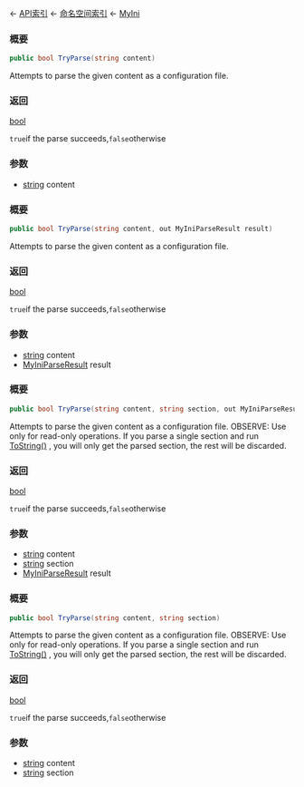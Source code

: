 ← [API索引](Api-Index) ← [命名空间索引](Namespace-Index) ← [MyIni](VRage.Game.ModAPI.Ingame.Utilities.MyIni)

### 概要

```csharp
public bool TryParse(string content)
```

Attempts to parse the given content as a configuration file.

### 返回

[bool](https://docs.microsoft.com/en-us/dotnet/api/System.Boolean?view=netframework-4.6)

`true`if the parse succeeds,`false`otherwise

### 参数

* [string](https://docs.microsoft.com/en-us/dotnet/api/System.String?view=netframework-4.6) content
### 概要

```csharp
public bool TryParse(string content, out MyIniParseResult result)
```

Attempts to parse the given content as a configuration file.

### 返回

[bool](https://docs.microsoft.com/en-us/dotnet/api/System.Boolean?view=netframework-4.6)

`true`if the parse succeeds,`false`otherwise

### 参数

* [string](https://docs.microsoft.com/en-us/dotnet/api/System.String?view=netframework-4.6) content
* [MyIniParseResult](VRage.Game.ModAPI.Ingame.Utilities.MyIniParseResult) result
### 概要

```csharp
public bool TryParse(string content, string section, out MyIniParseResult result)
```

Attempts to parse the given content as a configuration file. OBSERVE: Use only for read-only operations. If you parse a single section and run [ToString()](VRage.Game.ModAPI.Ingame.Utilities.MyIni.ToString) , you will only get the parsed section, the rest will be discarded.

### 返回

[bool](https://docs.microsoft.com/en-us/dotnet/api/System.Boolean?view=netframework-4.6)

`true`if the parse succeeds,`false`otherwise

### 参数

* [string](https://docs.microsoft.com/en-us/dotnet/api/System.String?view=netframework-4.6) content
* [string](https://docs.microsoft.com/en-us/dotnet/api/System.String?view=netframework-4.6) section
* [MyIniParseResult](VRage.Game.ModAPI.Ingame.Utilities.MyIniParseResult) result
### 概要

```csharp
public bool TryParse(string content, string section)
```

Attempts to parse the given content as a configuration file. OBSERVE: Use only for read-only operations. If you parse a single section and run [ToString()](VRage.Game.ModAPI.Ingame.Utilities.MyIni.ToString) , you will only get the parsed section, the rest will be discarded.

### 返回

[bool](https://docs.microsoft.com/en-us/dotnet/api/System.Boolean?view=netframework-4.6)

`true`if the parse succeeds,`false`otherwise

### 参数

* [string](https://docs.microsoft.com/en-us/dotnet/api/System.String?view=netframework-4.6) content
* [string](https://docs.microsoft.com/en-us/dotnet/api/System.String?view=netframework-4.6) section
